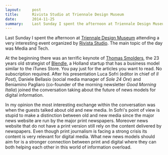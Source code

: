 ```yaml
---
layout:     post
title:      Rivista Studio at Triennale Design Museum
date:       2014-11-25
summary:    Last Sunday I spent the afternoon at Triennale Design Museum attending a very interesting event organized by Rivista Studio. The main topic of the day was Media and Tech. 
---
```


Last Sunday I spent the afternoon at [Triennale Design Museum](http://www.triennale.org/it/triennale-design-museum) attending a very interesting event organized by [Rivista Studio](http://www.rivistastudio.com/articoli/il-programma-di-studio-in-triennale/). The main topic of the day was Media and Tech. 

At the beginning there was an terrific keynote of [Thomas Smolders](https://twitter.com/ljosmyndun), the 23 years old strategist of [Blendle](https://blendle.nl/), a Holland startup that has a business model similar to the iTunes Store. You pay just for the articles you want to read. No subscription required. After his presentation Luca Sofri (editor in chief of _Il Post_), Daniele Bellasio (social media manager of _Sole 24 Ore_) and Beniamino Pagliaro (co-founder of the morning newsletter _Good Morning Italia_) joined the conversation taking about the future of news models for digital information. 

In my opinion the most interesting exchange within the conversation was when the guests talked about old and new media. In Sofri's point of view is stupid to make a distinction between old and new media since the major news website are run by the major print newspapers. Moreover news website that do not have a print version still rely on the content delivered by newspapers. Even though print journalism is facing a strong crisis its content is very relevant for digital media. What new news models should aim for is a stronger connection between print and digital where they can both helping each other in this world of information overload.